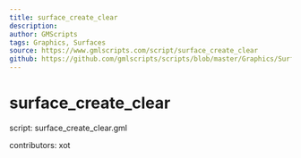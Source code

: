 ```yaml
---
title: surface_create_clear
description: 
author: GMScripts
tags: Graphics, Surfaces
source: https://www.gmlscripts.com/script/surface_create_clear
github: https://github.com/gmlscripts/scripts/blob/master/Graphics/Surfaces/surface_create_clear.gml
---
```


surface_create_clear
====================

script: surface_create_clear.gml

contributors: xot
